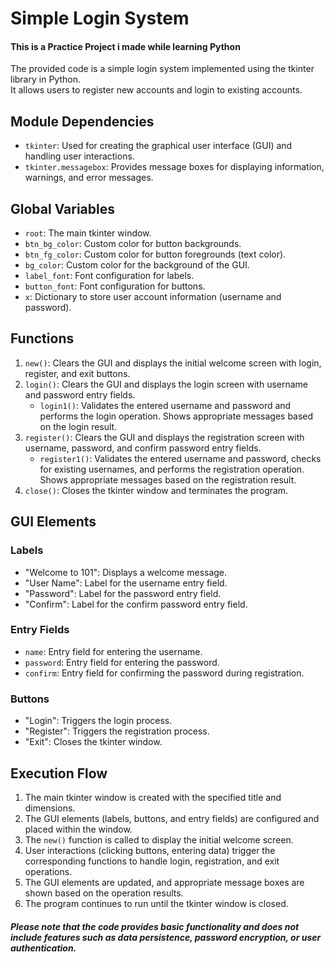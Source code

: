 # Simple Login System

#### This is a Practice Project i made while learning Python

The provided code is a simple login system implemented using the tkinter library in Python.  
It allows users to register new accounts and login to existing accounts.  

## Module Dependencies
- `tkinter`: Used for creating the graphical user interface (GUI) and handling user interactions.
- `tkinter.messagebox`: Provides message boxes for displaying information, warnings, and error messages.

## Global Variables
- `root`: The main tkinter window.
- `btn_bg_color`: Custom color for button backgrounds.
- `btn_fg_color`: Custom color for button foregrounds (text color).
- `bg_color`: Custom color for the background of the GUI.
- `label_font`: Font configuration for labels.
- `button_font`: Font configuration for buttons.
- `x`: Dictionary to store user account information (username and password).

## Functions
1. `new()`: Clears the GUI and displays the initial welcome screen with login, register, and exit buttons.
2. `login()`: Clears the GUI and displays the login screen with username and password entry fields.
    - `login1()`: Validates the entered username and password and performs the login operation. Shows appropriate messages based on the login result.
3. `register()`: Clears the GUI and displays the registration screen with username, password, and confirm password entry fields.
    - `register1()`: Validates the entered username and password, checks for existing usernames, and performs the registration operation. Shows appropriate messages based on the registration result.
4. `close()`: Closes the tkinter window and terminates the program.

## GUI Elements
### Labels
- "Welcome to 101": Displays a welcome message.
- "User Name": Label for the username entry field.
- "Password": Label for the password entry field.
- "Confirm": Label for the confirm password entry field.

### Entry Fields
- `name`: Entry field for entering the username.
- `password`: Entry field for entering the password.
- `confirm`: Entry field for confirming the password during registration.

### Buttons
- "Login": Triggers the login process.
- "Register": Triggers the registration process.
- "Exit": Closes the tkinter window.

## Execution Flow
1. The main tkinter window is created with the specified title and dimensions.
2. The GUI elements (labels, buttons, and entry fields) are configured and placed within the window.
3. The `new()` function is called to display the initial welcome screen.
4. User interactions (clicking buttons, entering data) trigger the corresponding functions to handle login, registration, and exit operations.
5. The GUI elements are updated, and appropriate message boxes are shown based on the operation results.
6. The program continues to run until the tkinter window is closed.

##### Please note that the code provides basic functionality and does not include features such as data persistence, password encryption, or user authentication.
